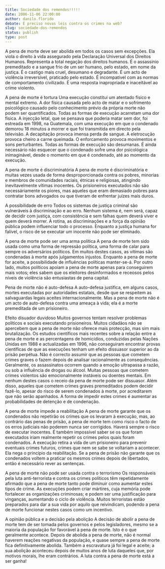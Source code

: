 ```yaml
---
title: Sociedade dos remendos!!!!!
date: 2006-11-06 22:00:00
author: danilo.florido
debate: É preciso novas leis contra os crimes na web? 
slug: sociedade-dos-remendos
status: publish 
type: post
---
```


A pena de morte deve ser abolida em todos os casos sem excepções.
Ela viola o direito à vida assegurado pela Declaração Universal dos Direitos Humanos.
Representa a total negação dos direitos humanos.
É o assassinio premeditado e a sangue frio de um ser humano, pelo estado, em nome da justiça.
É o castigo mais cruel, desumano e degradante.
É um acto de violência irreversível, praticado pelo estado.
É incompatível com as normas de comportamento civilizado.
É uma resposta inapropriada e inaceitável ao crime violento.
 
A pena de morte é tortura
Uma execução constitui um atentado físico e mental extremo. A dor física causada pelo acto de matar e o sofrimento psicológico causado pelo conhecimento prévio da própria morte não podem ser quantificados.
Todas as formas de execução acarretam uma dor física. A injecção letal, que se pensava que poderia matar sem dor, foi estreada em 1998, na Guatemala, com uma execução em que o condenado demorou 18 minutos a morrer e que foi transmitida em directo pela televisão. A decapitação provoca imensa perda de sangue. A eletrocução provoca cheiro a carne queimada. O enforcamento provoca movimentos e sons perturbantes. Todas as formas de execução são desumanas.
É ainda necessário não esquecer que o condenado sofre uma dor psicológica inimaginável, desde o momento em que é condenado, até ao momento da execução.
 
A pena de morte é discriminatória
A pena de morte é discriminatória e muitas vezes usada de forma desproporcionada contra os pobres, minorias e membros de comunidades raciais, étnicas e religiosas, atingindo inevitavelmente vítimas inocentes. Os prisioneiros executados não são necessáriamente os piores, mas aqueles que eram demasiado pobres para contratar bons advogados ou que tiveram de enfrentar juízes mais duros.
 
A possibilidade de erro
Todos os sistemas de justiça criminal são vulneráveis à discriminação e ao erro. Nenhum sistema é, nem será, capaz de decidir com justiça, com consistência e sem falhas quem deverá viver e quem deverá morrer. 
A rotina, as discriminações e a força da opinião pública podem influenciar todo o processo. Enquanto a justiça humana for falível, o risco de se executar um inocente não pode ser eliminado.
 
A pena de morte pode ser uma arma política
A pena de morte tem sido usada como uma forma de repressão política, uma forma de calar para sempre os adversários políticos. Em muitos destes casos, as vítimas são condenadas à morte após julgamentos injustos. Enquanto a pena de morte for aceite, a possibilidade de influências políticas manter-se-á.
Por outro lado, muitos políticos apoiam a pena de morte apenas para conseguirem mais votos; eles sabem que os eleitores desinformados e receosos pelos níveis de violência são entusiastas de pena capital.
 
Pena de morte não é auto-defesa
A auto-defesa justifica, em alguns casos, mortes executadas por autoridades estatais, desde que se respeitem as salvaguardas legais aceites internacionalmente. Mas a pena de morte não é um acto de auto-defesa contra uma ameaça à vida; ela é a morte premeditada de um prisioneiro.
 
Efeito disuador duvidoso
Muitos governos tentam resolver problemas políticos e sociais executando prisioneiros. Muitos cidadãos não se apercebem que a pena de morte não oferece mais protecção, mas sim mais brutalização.
Os estudos científicos mais recentes sobre a relação entre a pena de morte e as percentagens de homicídios, conduzidas pelas Nações Unidas em 1988 e actualizadas em 1996, não conseguiram encontrar provas científicas de que as execuções tenham um efeito dissuasor superior ao da prisão perpétua.
Não é correcto assumir que as pessoas que cometem crimes graves o fazem depois de analisar racionalmente as consequências. Geralmente, os assassinatos ocorrem quando a emoção ultrapassa a razão, ou sob a influência de drogas ou álcool. Muitas pessoas que cometem crimes violentos são emocionalmente instáveis ou doentes mentais. Em nenhum destes casos o receio da pena de morte pode ser dissuasor. Além disso, aqueles que cometem crimes graves premeditados podem decidir fazê-lo, apesar do risco de serem condenados à morte, por acreditarem que não serão apanhados. 
A forma de impedir estes crimes é aumentar as probabilidades de detenção e de condenação.
 
A pena de morte impede a reabilitação
A pena de morte garante que os condenados não repetirão os crimes que os levaram à execução, mas, ao contrário das penas de prisão, a pena de morte tem como risco o facto de os erros judiciais não poderem nunca ser corrigidos. Haverá sempre o risco de executar inocentes.
É também impossível saber se os que foram executados iriam realmente repetir os crimes pelos quais foram condenados. A execução retira a vida de um prisioneiro para prevenir eventuais crimes futuros, crimes que nem se sabe se voltariam a acontecer. Ela nega o princípio da reabilitação.
Se a pena de prisão não garante que os condenados voltem a praticar os mesmos crimes depois de libertados, então é necessário rever as sentenças.
 
A pena de morte não pode ser usada contra o terrorismo
Os responsáveis pela luta anti-terrorista e contra os crimes políticos têm repetidamente afirmado que a pena de morte tanto pode diminuir como aumentar estes tipos de crime.
As execuções podem criar mártires, cuja memória pode fortalecer as organizações criminosas; e podem ser uma justificação para vinganças, aumentando o ciclo de violência.
Muitos terroristas estão preparados para dar a sua vida por aquilo que reivindicam, podendo a pena de morte funcionar nestes casos como um incentivo.
 
A opinião pública e a decisão pela abolição
A decisão de abolir a pena de morte tem de ser tomada pelos governos e pelos legisladores, mesmo se a maioria da população for favorável à pena de morte. Isto é o que geralmente acontece. Depois de abolida a pena de morte, não é normal haverem reações negativas da população, e quase sempre a pena de morte fica definitivamente abolida.
Também a escravatura já foi legal e aceite; a sua abolição aconteceu depois de muitos anos de luta daqueles que, por motivos morais, lhe eram contrários.
A luta contra a pena de morte está a ser ganha!
